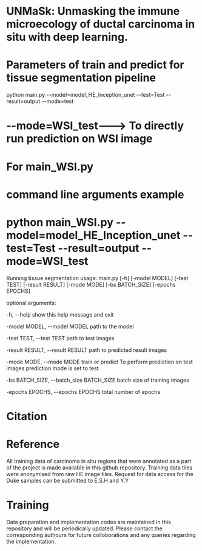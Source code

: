 # UNMaSk: Unmasking the immune microecology of ductal carcinoma in situ with deep learning.


# Parameters of train and predict for tissue segmentation pipeline

python main.py --model=model_HE_Inception_unet --test=Test --result=output --mode=test

# --mode=WSI_test---> To directly run prediction on WSI image
# For main_WSI.py
# command line arguments example
# python main_WSI.py --model=model_HE_Inception_unet --test=Test --result=output --mode=WSI_test

Running tissue segmentation
usage: main.py [-h] [-model MODEL] [-test TEST] [-result RESULT] [-mode MODE]
               [-bs BATCH_SIZE] [-epochs EPOCHS]

optional arguments:

  -h, --help            show this help message and exit
  
  -model MODEL, --model MODEL
                        path to the model
                        
  -test TEST, --test TEST
                        path to test images
                        
  -result RESULT, --result RESULT
                        path to predicted result images
                        
  -mode MODE, --mode MODE
                        train or predict To perform prediction on test images
                        prediction mode is set to test
                        
  -bs BATCH_SIZE, --batch_size BATCH_SIZE
                        batch size of training images
                        
  -epochs EPOCHS, --epochs EPOCHS
                        total number of epochs





# Citation

# Reference

All training data of carcinoma in situ regions that were annotated as a part of the project is made available in this github repository.
Training data tiles were anonymised from raw HE image tiles. Request for data access for the Duke samples can be submitted to E.S.H and Y.Y

# Training
Data preparation and implementation codes are maintained in this repository and will be periodically updated. Please contact the corresponding authours for future colloborations and any queries regarding the implementation.

